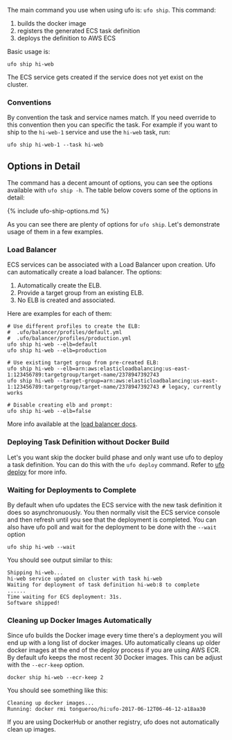 The main command you use when using ufo is: `ufo ship`.  This command:

1. builds the docker image
2. registers the generated ECS task definition
3. deploys the definition to AWS ECS

Basic usage is:

    ufo ship hi-web

The ECS service gets created if the service does not yet exist on the cluster.

### Conventions

By convention the task and service names match. If you need override to this convention then you can specific the task.  For example if you want to ship to the `hi-web-1` service and use the `hi-web` task, run:

    ufo ship hi-web-1 --task hi-web

## Options in Detail

The command has a decent amount of options, you can see the options available with `ufo ship -h`.  The table below covers some of the options in detail:

{% include ufo-ship-options.md %}

As you can see there are plenty of options for `ufo ship`.  Let's demonstrate usage of them in a few examples.

### Load Balancer

ECS services can be associated with a Load Balancer upon creation. Ufo can automatically create a load balancer.  The options:

1. Automatically create the ELB.
2. Provide a target group from an existing ELB.
3. No ELB is created and associated.

Here are examples for each of them:

    # Use different profiles to create the ELB:
    #  .ufo/balancer/profiles/default.yml
    #  .ufo/balancer/profiles/production.yml
    ufo ship hi-web --elb=default
    ufo ship hi-web --elb=production

    # Use existing target group from pre-created ELB:
    ufo ship hi-web --elb=arn:aws:elasticloadbalancing:us-east-1:123456789:targetgroup/target-name/2378947392743
    ufo ship hi-web --target-group=arn:aws:elasticloadbalancing:us-east-1:123456789:targetgroup/target-name/2378947392743 # legacy, currently works

    # Disable creating elb and prompt:
    ufo ship hi-web --elb=false

More info available at the [load balancer docs](http://ufoships.com/docs/load-balancer/).

### Deploying Task Definition without Docker Build

Let's you want skip the docker build phase and only want use ufo to deploy a task definition. You can do this with the `ufo deploy` command.  Refer to [ufo deploy](http://ufoships.com/reference/ufo-deploy/) for more info.

### Waiting for Deployments to Complete

By default when ufo updates the ECS service with the new task definition it does so asynchronuously. You then normally visit the ECS service console and then refresh until you see that the deployment is completed.  You can also have ufo poll and wait for the deployment to be done with the `--wait` option

    ufo ship hi-web --wait

You should see output similar to this:

    Shipping hi-web...
    hi-web service updated on cluster with task hi-web
    Waiting for deployment of task definition hi-web:8 to complete
    ......
    Time waiting for ECS deployment: 31s.
    Software shipped!

### Cleaning up Docker Images Automatically

Since ufo builds the Docker image every time there's a deployment you will end up with a long list of docker images.  Ufo automatically cleans up older docker images at the end of the deploy process if you are using AWS ECR.  By default ufo keeps the most recent 30 Docker images. This can be adjust with the `--ecr-keep` option.

    docker ship hi-web --ecr-keep 2

You should see something like this:

    Cleaning up docker images...
    Running: docker rmi tongueroo/hi:ufo-2017-06-12T06-46-12-a18aa30

If you are using DockerHub or another registry, ufo does not automatically clean up images.

